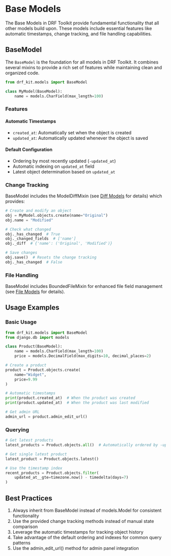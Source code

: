 # Base Models

The Base Models in DRF Toolkit provide fundamental functionality that all other models build upon. These models include essential features like automatic timestamps, change tracking, and file handling capabilities.

## BaseModel

The `BaseModel` is the foundation for all models in DRF Toolkit. It combines several mixins to provide a rich set of features while maintaining clean and organized code.

```python
from drf_kit.models import BaseModel

class MyModel(BaseModel):
    name = models.CharField(max_length=100)
```

### Features

#### Automatic Timestamps
- `created_at`: Automatically set when the object is created
- `updated_at`: Automatically updated whenever the object is saved

#### Default Configuration
- Ordering by most recently updated (`-updated_at`)
- Automatic indexing on `updated_at` field
- Latest object determination based on `updated_at`


### Change Tracking

BaseModel includes the ModelDiffMixin (see [Diff Models](diff.md) for details) which provides:

```python
# Create and modify an object
obj = MyModel.objects.create(name="Original")
obj.name = "Modified"

# Check what changed
obj._has_changed  # True
obj._changed_fields  # ['name']
obj._diff  # {'name': ('Original', 'Modified')}

# Save changes
obj.save()  # Resets the change tracking
obj._has_changed  # False
```

### File Handling

BaseModel includes BoundedFileMixin for enhanced file field management (see [File Models](file.md) for details).

## Usage Examples

### Basic Usage

```python
from drf_kit.models import BaseModel
from django.db import models

class Product(BaseModel):
    name = models.CharField(max_length=100)
    price = models.DecimalField(max_digits=10, decimal_places=2)

# Create a product
product = Product.objects.create(
    name="Widget",
    price=9.99
)

# Automatic timestamps
print(product.created_at)  # When the product was created
print(product.updated_at)  # When the product was last modified

# Get admin URL
admin_url = product.admin_edit_url()
```

### Querying

```python
# Get latest products
latest_products = Product.objects.all()  # Automatically ordered by -updated_at

# Get single latest product
latest_product = Product.objects.latest()

# Use the timestamp index
recent_products = Product.objects.filter(
    updated_at__gte=timezone.now() - timedelta(days=7)
)
```

## Best Practices

1. Always inherit from BaseModel instead of models.Model for consistent functionality
2. Use the provided change tracking methods instead of manual state comparison
3. Leverage the automatic timestamps for tracking object history
4. Take advantage of the default ordering and indexes for common query patterns
5. Use the admin_edit_url() method for admin panel integration